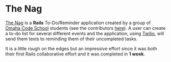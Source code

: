 # The Nag
[The Nag](http://the-nag-app.herokuapp.com/) is a **Rails** To-Do/Reminder application created by a group of [Omaha Code School](http://omahacodeschool.com/) students (see the contributors [here](https://github.com/nivram80/the-nag/graphs/contributors)).  A user can create a to-do list for several different events and the application, using [Twilio](https://www.twilio.com/), will send them texts to reminding them of their uncompleted tasks.  

It is a little rough on the edges but an impressive effort since it was both their first Rails collaborative effort and it was completed in **1 week**.
